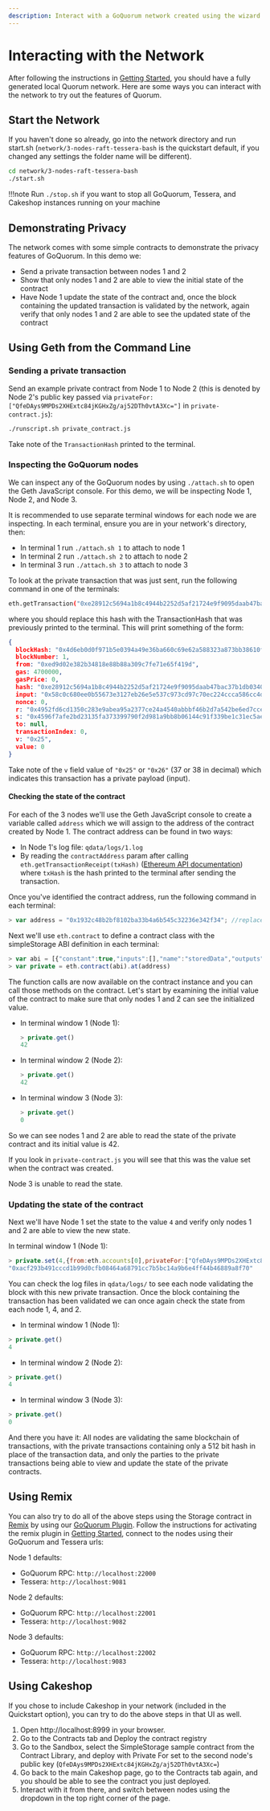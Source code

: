 ```yaml
---
description: Interact with a GoQuorum network created using the wizard
---
```


# Interacting with the Network

After following the instructions in [Getting Started](GettingStarted.md), you should have a fully generated local Quorum network. Here are some ways you can interact with the network to try out the features of Quorum.

## Start the Network

If you haven't done so already, go into the network directory and run start.sh (`network/3-nodes-raft-tessera-bash` is the quickstart default, if you changed any settings the folder name will be different).

```bash
cd network/3-nodes-raft-tessera-bash
./start.sh
```

!!!note
    Run `./stop.sh` if you want to stop all GoQuorum, Tessera, and Cakeshop instances running on your machine

## Demonstrating Privacy

The network comes with some simple contracts to demonstrate the privacy features of GoQuorum. In this demo we:

- Send a private transaction between nodes 1 and 2
- Show that only nodes 1 and 2 are able to view the initial state of the contract
- Have Node 1 update the state of the contract and, once the block containing the updated transaction is validated by the network, again verify that only nodes 1 and 2 are able to see the updated state of the contract

## Using Geth from the Command Line

### Sending a private transaction

Send an example private contract from Node 1 to Node 2 (this is denoted by Node 2's public key passed via `privateFor: ["QfeDAys9MPDs2XHExtc84jKGHxZg/aj52DTh0vtA3Xc="]` in `private-contract.js`):

```bash
./runscript.sh private_contract.js
```

Take note of the `TransactionHash` printed to the terminal.

### Inspecting the GoQuorum nodes

We can inspect any of the GoQuorum nodes by using `./attach.sh` to open the Geth JavaScript console. For this demo, we will be inspecting Node 1, Node 2, and Node 3.

It is recommended to use separate terminal windows for each node we are inspecting. In each terminal, ensure you are in your network's directory, then:

- In terminal 1 run `./attach.sh 1` to attach to node 1
- In terminal 2 run `./attach.sh 2` to attach to node 2
- In terminal 3 run `./attach.sh 3` to attach to node 3

To look at the private transaction that was just sent, run the following command in one of the terminals:

```bash
eth.getTransaction("0xe28912c5694a1b8c4944b2252d5af21724e9f9095daab47bac37b1db0340e0bf")
```

where you should replace this hash with the TransactionHash that was previously printed to the terminal. This will print something of the form:

```json
{
  blockHash: "0x4d6eb0d0f971b5e0394a49e36ba660c69e62a588323a873bb38610f7b9690b34",
  blockNumber: 1,
  from: "0xed9d02e382b34818e88b88a309c7fe71e65f419d",
  gas: 4700000,
  gasPrice: 0,
  hash: "0xe28912c5694a1b8c4944b2252d5af21724e9f9095daab47bac37b1db0340e0bf",
  input: "0x58c0c680ee0b55673e3127eb26e5e537c973cd97c70ec224ccca586cc4d31ae042d2c55704b881d26ca013f15ade30df2dd196da44368b4a7abfec4a2022ec6f",
  nonce: 0,
  r: "0x4952fd6cd1350c283e9abea95a2377ce24a4540abbbf46b2d7a542be6ed7cce5",
  s: "0x4596f7afe2bd23135fa373399790f2d981a9bb8b06144c91f339be1c31ec5aeb",
  to: null,
  transactionIndex: 0,
  v: "0x25",
  value: 0
}
```

Take note of the `v` field value of `"0x25"` or `"0x26"` (37 or 38 in decimal) which indicates this transaction has a private payload (input).

#### Checking the state of the contract

For each of the 3 nodes we'll use the Geth JavaScript console to create a variable called `address` which we will assign to the address of the contract created by Node 1. The contract address can be found in two ways:

- In Node 1's log file: `qdata/logs/1.log`
- By reading the `contractAddress` param after calling `eth.getTransactionReceipt(txHash)` ([Ethereum API documentation](https://github.com/ethereum/wiki/wiki/JavaScript-API#web3ethgettransactionreceipt)) where `txHash` is the hash printed to the terminal after sending the transaction.

Once you've identified the contract address, run the following command in each terminal:

```js
> var address = "0x1932c48b2bf8102ba33b4a6b545c32236e342f34"; //replace with your contract address
```

Next we'll use ```eth.contract``` to define a contract class with the simpleStorage ABI definition in each terminal:

```js
> var abi = [{"constant":true,"inputs":[],"name":"storedData","outputs":[{"name":"","type":"uint256"}],"payable":false,"type":"function"},{"constant":false,"inputs":[{"name":"x","type":"uint256"}],"name":"set","outputs":[],"payable":false,"type":"function"},{"constant":true,"inputs":[],"name":"get","outputs":[{"name":"retVal","type":"uint256"}],"payable":false,"type":"function"},{"inputs":[{"name":"initVal","type":"uint256"}],"type":"constructor"}];
> var private = eth.contract(abi).at(address)
```

The function calls are now available on the contract instance and you can call those methods on the contract. Let's start by examining the initial value of the contract to make sure that only nodes 1 and 2 can see the initialized value.

- In terminal window 1 (Node 1):

    ```js
    > private.get()
    42
    ```

- In terminal window 2 (Node 2):

    ```js
    > private.get()
    42
    ```

- In terminal window 3 (Node 3):

    ```js
    > private.get()
    0
    ```

So we can see nodes 1 and 2 are able to read the state of the private contract and its initial value is 42.

If you look in `private-contract.js` you will see that this was the value set when the contract was created.

Node 3 is unable to read the state.

### Updating the state of the contract

Next we'll have Node 1 set the state to the value `4` and verify only nodes 1 and 2 are able to view the new state.

In terminal window 1 (Node 1):

```js
> private.set(4,{from:eth.accounts[0],privateFor:["QfeDAys9MPDs2XHExtc84jKGHxZg/aj52DTh0vtA3Xc="]});
"0xacf293b491cccd1b99d0cfb08464a68791cc7b5bc14a9b6e4ff44b46889a8f70"
```

You can check the log files in `qdata/logs/` to see each node validating the block with this new private transaction. Once the block containing the transaction has been validated we can once again check the state from each node 1, 4, and 2.

- In terminal window 1 (Node 1):

```js
> private.get()
4
```

- In terminal window 2 (Node 2):

```js
> private.get()
4
```

- In terminal window 3 (Node 3):

```js
> private.get()
0
```

And there you have it: All nodes are validating the same blockchain of transactions, with the private transactions containing only a 512 bit hash in place of the transaction data, and only the parties to the private transactions being able to view and update the state of the private contracts.

## Using Remix

You can also try to do all of the above steps using the Storage contract in [Remix](http://remix.ethereum.org) by using our [GoQuorum Plugin](../../../Reference/RemixPlugin/Overview.md). Follow the instructions for activating the remix plugin in [Getting Started](../../../Reference/RemixPlugin/GettingStarted.md), connect to the nodes using their GoQuorum and Tessera urls:

Node 1 defaults:

- GoQuorum RPC: `http://localhost:22000`
- Tessera: `http://localhost:9081`

Node 2 defaults:

- GoQuorum RPC: `http://localhost:22001`
- Tessera: `http://localhost:9082`

Node 3 defaults:

- GoQuorum RPC: `http://localhost:22002`
- Tessera: `http://localhost:9083`

## Using Cakeshop

If you chose to include Cakeshop in your network (included in the Quickstart option), you can try to do the above steps in that UI as well.

1. Open http://localhost:8999 in your browser.
1. Go to the Contracts tab and Deploy the contract registry
1. Go to the Sandbox, select the SimpleStorage sample contract from the Contract Library, and deploy with Private For set to the second node's public key (`QfeDAys9MPDs2XHExtc84jKGHxZg/aj52DTh0vtA3Xc=`)
1. Go back to the main Cakeshop page, go to the Contracts tab again, and you should be able to see the contract you just deployed.
1. Interact with it from there, and switch between nodes using the dropdown in the top right corner of the page.
